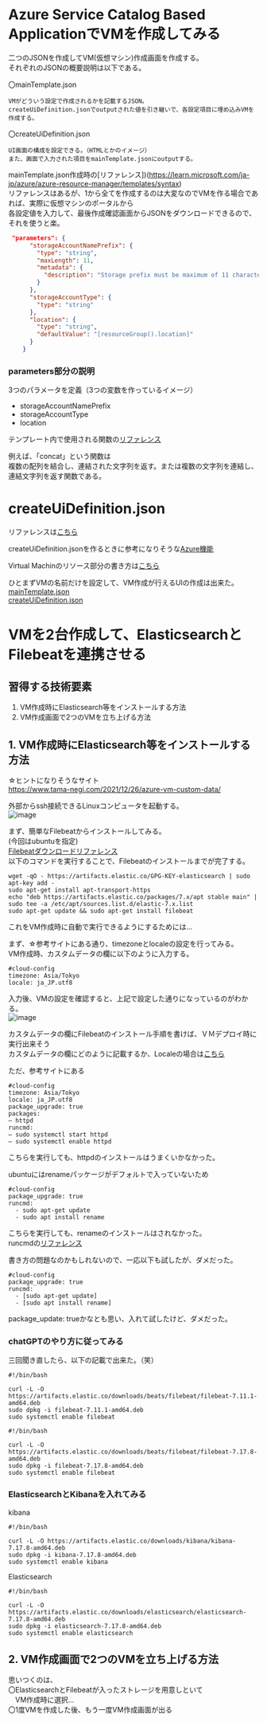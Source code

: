 #  Azure Service Catalog Based ApplicationでVMを作成してみる  

二つのJSONを作成してVM(仮想マシン)作成画面を作成する。  
それぞれのJSONの概要説明は以下である。  

〇mainTemplate.json  
```
VMがどういう設定で作成されるかを記載するJSON。
createUiDefinition.jsonでoutputされた値を引き継いで、各設定項目に埋め込みVMを作成する。
```
〇createUiDefinition.json
```
UI画面の構成を設定できる。（HTMLとかのイメージ）
また、画面で入力された項目をmainTemplate.jsonにoutputする。
```  

mainTemplate.json作成時の[リファレンス])(https://learn.microsoft.com/ja-jp/azure/azure-resource-manager/templates/syntax)  
リファレンスはあるが、1から全てを作成するのは大変なのでVMを作る場合であれば、実際に仮想マシンのポータルから  
各設定値を入力して、最後作成確認画面からJSONをダウンロードできるので、それを使うと楽。  


```JSON
 "parameters": {
      "storageAccountNamePrefix": {
        "type": "string",
        "maxLength": 11,
        "metadata": {
          "description": "Storage prefix must be maximum of 11 characters with only lowercase letters or numbers."
        }
      },
      "storageAccountType": {
        "type": "string"
      },
      "location": {
        "type": "string",
        "defaultValue": "[resourceGroup().location]"
      }
    }
```

### parameters部分の説明  
3つのパラメータを定義（3つの変数を作っているイメージ）  
- storageAccountNamePrefix  
- storageAccountType  
- location  

テンプレート内で使用される関数の[リファレンス](https://learn.microsoft.com/ja-jp/azure/azure-resource-manager/templates/template-functions)  

例えば、「concat」という関数は  
複数の配列を結合し、連結された文字列を返す。または複数の文字列を連結し、連結文字列を返す関数である。  


# createUiDefinition.json  

リファレンスは[こちら](https://learn.microsoft.com/ja-jp/azure/azure-resource-manager/managed-applications/create-uidefinition-elements)  

createUiDefinition.jsonを作るときに参考になりそうな[Azure機能](https://portal.azure.com/?feature.customPortal=false#view/Microsoft_Azure_CreateUIDef/SandboxBlade)  

Virtual Machinのリソース部分の書き方は[こちら](https://learn.microsoft.com/ja-jp/azure/templates/microsoft.compute/2022-08-01/virtualmachinescalesets/virtualmachines?pivots=deployment-language-arm-template)  

ひとまずVMの名前だけを設定して、VM作成が行えるUIの作成は出来た。  
[mainTemplate.json](./file_makeVM/%E6%93%8D%E4%BD%9C1%E3%81%A4%E3%81%AEVM%E4%BD%9C%E6%88%90%E7%94%BB%E9%9D%A2/mainTemplate.json)  
[createUiDefinition.json](./file_makeVM/%E6%93%8D%E4%BD%9C1%E3%81%A4%E3%81%AEVM%E4%BD%9C%E6%88%90%E7%94%BB%E9%9D%A2/createUiDefinition.json)  


# VMを2台作成して、ElasticsearchとFilebeatを連携させる  

## 習得する技術要素  

1. VM作成時にElasticsearch等をインストールする方法  
2. VM作成画面で2つのVMを立ち上げる方法  

## 1. VM作成時にElasticsearch等をインストールする方法  

☆ヒントになりそうなサイト  
https://www.tama-negi.com/2021/12/26/azure-vm-custom-data/  

外部からssh接続できるLinuxコンピュータを起動する。  
![image](./image/29.png)  

まず、簡単なFilebeatからインストールしてみる。  
(今回はubuntuを指定)  
[Filebeatダウンロードリファレンス](https://www.elastic.co/guide/en/beats/filebeat/7.17/setup-repositories.html#_apt)  
以下のコマンドを実行することで、Filebeatのインストールまでが完了する。  
```
wget -qO - https://artifacts.elastic.co/GPG-KEY-elasticsearch | sudo apt-key add -
sudo apt-get install apt-transport-https
echo "deb https://artifacts.elastic.co/packages/7.x/apt stable main" | sudo tee -a /etc/apt/sources.list.d/elastic-7.x.list
sudo apt-get update && sudo apt-get install filebeat
```
これをVM作成時に自動で実行できるようにするためには...  

まず、☆参考サイトにある通り、timezoneとlocaleの設定を行ってみる。  
VM作成時、カスタムデータの欄に以下のように入力する。  
```
#cloud-config
timezone: Asia/Tokyo
locale: ja_JP.utf8
```
入力後、VMの設定を確認すると、上記で設定した通りになっているのがわかる。  
![image](./image/30.png)  

カスタムデータの欄にFilebeatのインストール手順を書けば、ＶＭデプロイ時に実行出来そう  
カスタムデータの欄にどのように記載するか、Localeの場合は[こちら](https://cloudinit.readthedocs.io/en/latest/reference/modules.html#locale)  

ただ、参考サイトにある  
```
#cloud-config
timezone: Asia/Tokyo
locale: ja_JP.utf8
package_upgrade: true
packages:
– httpd
runcmd:
– sudo systemctl start httpd
– sudo systemctl enable httpd
```
こちらを実行しても、httpdのインストールはうまくいかなかった。  

ubuntuにはrenameパッケージがデフォルトで入っていないため
```
#cloud-config
package_upgrade: true
runcmd:
  - sudo apt-get update
  - sudo apt install rename
```
こちらを実行しても、renameのインストールはされなかった。  
runcmdの[リファレンス](https://cloudinit.readthedocs.io/en/latest/reference/modules.html#runcmd)  

書き方の問題なのかもしれないので、一応以下も試したが、ダメだった。  
```
#cloud-config
package_upgrade: true
runcmd:
  - [sudo apt-get update]
  - [sudo apt install rename]
```

package_update: trueかなとも思い、入れて試したけど、ダメだった。  

### chatGPTのやり方に従ってみる  
三回聞き直したら、以下の記載で出来た。（笑）  
```
#!/bin/bash

curl -L -O https://artifacts.elastic.co/downloads/beats/filebeat/filebeat-7.11.1-amd64.deb
sudo dpkg -i filebeat-7.11.1-amd64.deb
sudo systemctl enable filebeat
```
```
#!/bin/bash

curl -L -O https://artifacts.elastic.co/downloads/beats/filebeat/filebeat-7.17.8-amd64.deb
sudo dpkg -i filebeat-7.17.8-amd64.deb
sudo systemctl enable filebeat
```

### ElasticsearchとKibanaを入れてみる  
kibana  
```
#!/bin/bash

curl -L -O https://artifacts.elastic.co/downloads/kibana/kibana-7.17.8-amd64.deb
sudo dpkg -i kibana-7.17.8-amd64.deb
sudo systemctl enable kibana
```

Elasticsearch  
```
#!/bin/bash

curl -L -O https://artifacts.elastic.co/downloads/elasticsearch/elasticsearch-7.17.8-amd64.deb
sudo dpkg -i elasticsearch-7.17.8-amd64.deb
sudo systemctl enable elasticsearch
```


## 2. VM作成画面で2つのVMを立ち上げる方法  

思いつくのは、  
〇ElasticsearchとFilebeatが入ったストレージを用意しといて  
　VM作成時に選択...  
〇1度VMを作成した後、もう一度VM作成画面が出る  




